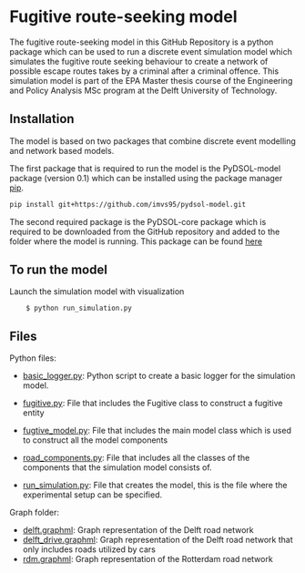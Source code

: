 # Fugitive route-seeking model

The fugitive route-seeking model in this GitHub Repository is a python package which can be used to run a discrete event simulation model which simulates the fugitive route seeking behaviour to create a network of possible escape routes takes by a criminal after a criminal offence. This simulation model is part of the EPA Master thesis course of the Engineering and Policy Analysis MSc program at the Delft University of Technology.

## Installation

The model is based on two packages that combine discrete event modelling and network based models.

The first package that is required to run the model is the PyDSOL-model package (version 0.1) which can be installed using the package manager [pip](https://pip.pypa.io/en/stable/).

```bash
pip install git+https://github.com/imvs95/pydsol-model.git
```
The second required package is the PyDSOL-core package which is required to be downloaded from the GitHub repository and added to the folder where the model is running. This package can be found [here](https://github.com/averbraeck/pydsol-core)

## To run the model

Launch the simulation model with visualization
```
    $ python run_simulation.py
```

## Files

Python files:
* [basic_logger.py](basic_logger.py): Python script to create a basic logger for the simulation model.

* [fugitive.py](fugitive.py): File that includes the Fugitive class to construct a fugitive entity

* [fugtive_model.py](fugitive_model.py): File that includes the main model class which is used to construct all the model components

* [road_components.py](road_components.py): File that includes all the classes of the components that the simulation model consists of.

* [run_simulation.py](run_simulation.py): File that creates the model, this is the file where the experimental setup can be specified.

Graph folder:
* [delft.graphml](delft.graphml): Graph representation of the Delft road network
* [delft_drive.graphml](delft_drive.graphml): Graph representation of the Delft road network that only includes roads utilized by cars
* [rdm.graphml](rdm.graphml): Graph representation of the Rotterdam road network
